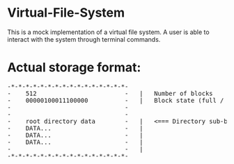 # Virtual-File-System
This is a mock implementation of a virtual file system. A user is able to interact with the system through terminal commands.

# Actual storage format:
<pre>
-*-*-*-*-*-*-*-*-*-*-*-*-*-*-*-*-
-    512                        -   |   Number of blocks            |       Metadata section
-    00000100011100000          -   |   Block state (full / empty)  |     < ======
-                               -
-                               -
-    root directory data        -   |   <=== Directory sub-block    |
-    DATA...                    -   |                               |       Data section
-    DATA...                    -   |                               |           ||
-    DATA...                    -   |                               |   < ========
-                               -   |                               |
-*-*-*-*-*-*-*-*-*-*-*-*-*-*-*-*-       
</pre>